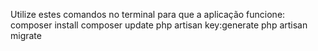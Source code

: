 Utilize estes comandos no terminal para que a aplicação funcione:
composer install
composer update
php artisan key:generate
php artisan migrate